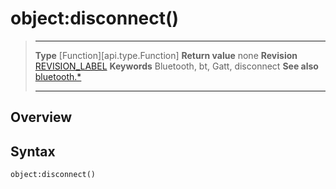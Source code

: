 # object:disconnect()

> --------------------- ------------------------------------------------------------------------------------------
> __Type__              [Function][api.type.Function]
> __Return value__      none
> __Revision__          [REVISION_LABEL](REVISION_URL)
> __Keywords__          Bluetooth, bt, Gatt, disconnect
> __See also__          [bluetooth.*](/plugin.bluetooth.md)
> --------------------- ------------------------------------------------------------------------------------------

## Overview

## Syntax

	object:disconnect()
